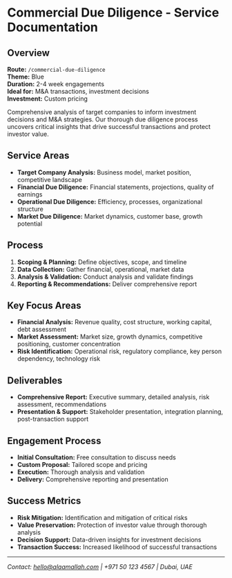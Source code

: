 # Commercial Due Diligence - Service Documentation

## Overview
**Route:** `/commercial-due-diligence`  
**Theme:** Blue  
**Duration:** 2-4 week engagements  
**Ideal for:** M&A transactions, investment decisions  
**Investment:** Custom pricing

Comprehensive analysis of target companies to inform investment decisions and M&A strategies. Our thorough due diligence process uncovers critical insights that drive successful transactions and protect investor value.

## Service Areas
- **Target Company Analysis:** Business model, market position, competitive landscape
- **Financial Due Diligence:** Financial statements, projections, quality of earnings
- **Operational Due Diligence:** Efficiency, processes, organizational structure
- **Market Due Diligence:** Market dynamics, customer base, growth potential

## Process
1. **Scoping & Planning:** Define objectives, scope, and timeline
2. **Data Collection:** Gather financial, operational, market data
3. **Analysis & Validation:** Conduct analysis and validate findings
4. **Reporting & Recommendations:** Deliver comprehensive report

## Key Focus Areas
- **Financial Analysis:** Revenue quality, cost structure, working capital, debt assessment
- **Market Assessment:** Market size, growth dynamics, competitive positioning, customer concentration
- **Risk Identification:** Operational risk, regulatory compliance, key person dependency, technology risk

## Deliverables
- **Comprehensive Report:** Executive summary, detailed analysis, risk assessment, recommendations
- **Presentation & Support:** Stakeholder presentation, integration planning, post-transaction support

## Engagement Process
- **Initial Consultation:** Free consultation to discuss needs
- **Custom Proposal:** Tailored scope and pricing
- **Execution:** Thorough analysis and validation
- **Delivery:** Comprehensive reporting and presentation

## Success Metrics
- **Risk Mitigation:** Identification and mitigation of critical risks
- **Value Preservation:** Protection of investor value through thorough analysis
- **Decision Support:** Data-driven insights for investment decisions
- **Transaction Success:** Increased likelihood of successful transactions

---

*Contact: hello@alaamallah.com | +971 50 123 4567 | Dubai, UAE*